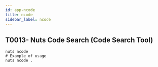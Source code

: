 ```yaml
---
id: app-ncode
title: ncode
sidebar_label: ncode
---
```



## T0013- Nuts Code Search (Code Search Tool)

```
nuts ncode
# Example of usage
nuts ncode .
``` 